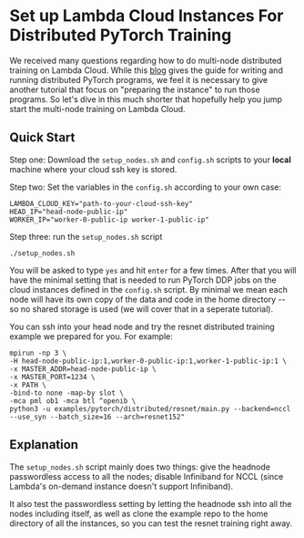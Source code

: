 # Set up Lambda Cloud Instances For Distributed PyTorch Training


We received many questions regarding how to do multi-node distributed training on Lambda Cloud. While this [blog](https://lambdalabs.com/blog/multi-node-pytorch-distributed-training-guide) gives the guide for writing and running distributed PyTorch programs, we feel it is necessary to give another tutorial that focus on "preparing the instance" to run those programs. So let's dive in this much shorter that hopefully help you jump start the multi-node training on Lambda Cloud.

## Quick Start

Step one: Download the `setup_nodes.sh` and `config.sh` scripts to your __local__ machine where your cloud ssh key is stored. 

Step two: Set the variables in the `config.sh` according to your own case:

```
LAMBDA_CLOUD_KEY="path-to-your-cloud-ssh-key"
HEAD_IP="head-node-public-ip"
WORKER_IP="worker-0-public-ip worker-1-public-ip"
```

Step three: run the `setup_nodes.sh` script

```
./setup_nodes.sh
```

You will be asked to type `yes` and hit `enter` for a few times. After that you will have the minimal setting that is needed to run PyTorch DDP jobs on the cloud instances defined in the `config.sh` script. By minimal we mean each node will have its own copy of the data and code in the home directory -- so no shared storage is used (we will cover that in a seperate tutorial).

You can ssh into your head node and try the resnet distributed training example we prepared for you. For example:

```
mpirun -np 3 \
-H head-node-public-ip:1,worker-0-public-ip:1,worker-1-public-ip:1 \
-x MASTER_ADDR=head-node-public-ip \
-x MASTER_PORT=1234 \
-x PATH \
-bind-to none -map-by slot \
-mca pml ob1 -mca btl ^openib \
python3 -u examples/pytorch/distributed/resnet/main.py --backend=nccl --use_syn --batch_size=16 --arch=resnet152"
```

## Explanation

The `setup_nodes.sh` script mainly does two things: give the headnode passwordless access to all the nodes; disable Infiniband for NCCL (since Lambda's on-demand instance doesn't support Infiniband).

It also test the passwordless setting by letting the headnode ssh into all the nodes including itself, as well as clone the example repo to the home directory of all the instances, so you can test the resnet training right away.